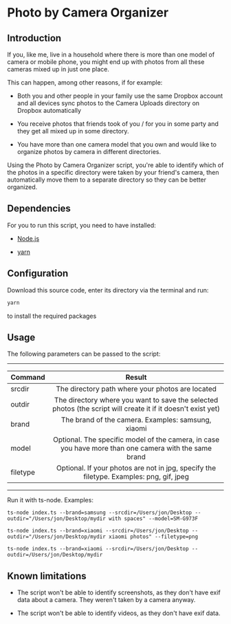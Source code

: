 # Photo by Camera Organizer

## Introduction

If you, like me, live in a household where there is more than one model of camera or mobile phone, you might end up with photos from all these cameras mixed up in just one place.

This can happen, among other reasons, if for example:

- Both you and other people in your family use the same Dropbox account and all devices sync photos to the Camera Uploads directory on Dropbox automatically

- You receive photos that friends took of you / for you in some party and they get all mixed up in some directory.

- You have more than one camera model that you own and would like to organize photos by camera in different directories.

Using the Photo by Camera Organizer script, you're able to identify which of the photos in a specific directory were taken by your friend's camera, then automatically move them to a separate directory so they can be better organized.

## Dependencies

For you to run this script, you need to have installed:

- [Node.js](https://nodejs.org/en/)

- [yarn](https://yarnpkg.com/)

## Configuration

Download this source code, enter its directory via the terminal and run:

```bash
yarn
```

to install the required packages

## Usage

The following parameters can be passed to the script:

___________________

| Command        | Result |
| ------------- |:-------------:|
| srcdir    | The directory path where your photos are located |
| outdir  | The directory where you want to save the selected photos (the script will create it if it doesn't exist yet) |
| brand | The brand of the camera. Examples: samsung, xiaomi     |
| model | Optional. The specific model of the camera, in case you have more than one camera with the same brand |
| filetype | Optional. If your photos are not in jpg, specify the filetype. Examples: png, gif, jpeg |
___________________

Run it with ts-node. Examples:

```
ts-node index.ts --brand=samsung --srcdir=/Users/jon/Desktop --outdir="/Users/jon/Desktop/mydir with spaces" --model=SM-G973F
```

```
ts-node index.ts --brand=xiaomi --srcdir=/Users/jon/Desktop --outdir="/Users/jon/Desktop/mydir xiaomi photos" --filetype=png
```

```
ts-node index.ts --brand=xiaomi --srcdir=/Users/jon/Desktop --outdir=/Users/jon/Desktop/mydir
```

## Known limitations

- The script won't be able to identify screenshots, as they don't have exif data about a camera. They weren't taken by a camera anyway.

- The script won't be able to identify videos, as they don't have exif data.
